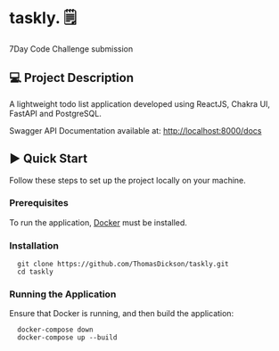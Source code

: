 # taskly. 🗒️
7Day Code Challenge submission

## 💻 Project Description

A lightweight todo list application developed using ReactJS, Chakra UI, FastAPI and PostgreSQL. 

Swagger API Documentation available at: <http://localhost:8000/docs>

## ▶️ Quick Start

Follow these steps to set up the project locally on your machine.

### Prerequisites

To run the application, [Docker](https://docs.docker.com/engine/install/) must be installed. 

### Installation

```
  git clone https://github.com/ThomasDickson/taskly.git
  cd taskly
```
### Running the Application

Ensure that Docker is running, and then build the application:

```
  docker-compose down
  docker-compose up --build
```

